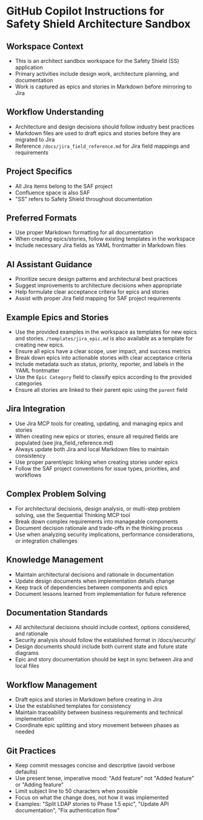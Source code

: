 # GitHub Copilot Instructions for Safety Shield Architecture Sandbox

## Workspace Context
- This is an architect sandbox workspace for the Safety Shield (SS) application
- Primary activities include design work, architecture planning, and documentation
- Work is captured as epics and stories in Markdown before mirroring to Jira

## Workflow Understanding
- Architecture and design decisions should follow industry best practices
- Markdown files are used to draft epics and stories before they are migrated to Jira
- Reference `/docs/jira_field_reference.md` for Jira field mappings and requirements

## Project Specifics
- All Jira items belong to the SAF project
- Confluence space is also SAF
- "SS" refers to Safety Shield throughout documentation

## Preferred Formats
- Use proper Markdown formatting for all documentation
- When creating epics/stories, follow existing templates in the workspace
- Include necessary Jira fields as YAML frontmatter in Markdown files

## AI Assistant Guidance
- Prioritize secure design patterns and architectural best practices
- Suggest improvements to architecture decisions when appropriate
- Help formulate clear acceptance criteria for epics and stories
- Assist with proper Jira field mapping for SAF project requirements

## Example Epics and Stories
- Use the provided examples in the workspace as templates for new epics and stories. `/templates/jira_epic.md` is also available as a template for creating new epics.
- Ensure all epics have a clear scope, user impact, and success metrics
- Break down epics into actionable stories with clear acceptance criteria
- Include metadata such as status, priority, reporter, and labels in the YAML frontmatter
- Use the `Epic Category` field to classify epics according to the provided categories
- Ensure all stories are linked to their parent epic using the `parent` field

## Jira Integration
- Use Jira MCP tools for creating, updating, and managing epics and stories
- When creating new epics or stories, ensure all required fields are populated (see jira_field_reference.md)
- Always update both Jira and local Markdown files to maintain consistency
- Use proper parent/epic linking when creating stories under epics
- Follow the SAF project conventions for issue types, priorities, and workflows

## Complex Problem Solving
- For architectural decisions, design analysis, or multi-step problem solving, use the Sequential Thinking MCP tool
- Break down complex requirements into manageable components
- Document decision rationale and trade-offs in the thinking process
- Use when analyzing security implications, performance considerations, or integration challenges

## Knowledge Management
- Maintain architectural decisions and rationale in documentation
- Update design documents when implementation details change
- Keep track of dependencies between components and epics
- Document lessons learned from implementation for future reference

## Documentation Standards
- All architectural decisions should include context, options considered, and rationale
- Security analysis should follow the established format in /docs/security/
- Design documents should include both current state and future state diagrams
- Epic and story documentation should be kept in sync between Jira and local files

## Workflow Management
- Draft epics and stories in Markdown before creating in Jira
- Use the established templates for consistency
- Maintain traceability between business requirements and technical implementation
- Coordinate epic splitting and story movement between phases as needed

## Git Practices
- Keep commit messages concise and descriptive (avoid verbose defaults)
- Use present tense, imperative mood: "Add feature" not "Added feature" or "Adding feature"
- Limit subject line to 50 characters when possible
- Focus on what the change does, not how it was implemented
- Examples: "Split LDAP stories to Phase 1.5 epic", "Update API documentation", "Fix authentication flow"